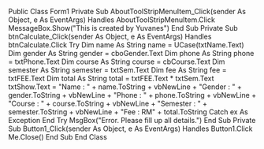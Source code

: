








































Public Class Form1
Private Sub AboutToolStripMenuItem_Click(sender As Object, e As EventArgs) Handles AboutToolStripMenuItem.Click
MessageBox.Show("This is created by Yuvanes")
End Sub
Private Sub btnCalculate_Click(sender As Object, e As EventArgs) Handles btnCalculate.Click
Try
Dim name As String
name = UCase(txtName.Text)
Dim gender As String
gender = cboGender.Text
Dim phone As String
phone = txtPhone.Text
Dim course As String
course = cbCourse.Text
Dim semester As String
semester = txtSem.Text
Dim fee As String
fee = txtFEE.Text
Dim total As String
total = txtFEE.Text * txtSem.Text
txtShow.Text = "Name : " + name.ToString + vbNewLine + "Gender : " + gender.ToString + vbNewLine + "Phone : " + phone.ToString + vbNewLine + "Course : " + course.ToString + vbNewLine +
"Semester : " + semester.ToString + vbNewLine + "Fee : RM" + total.ToString
Catch ex As Exception
End Try
MsgBox("Error. Please fill up all details.")
End Sub
Private Sub Button1_Click(sender As Object, e As EventArgs) Handles Button1.Click
Me.Close()
End Sub
End Class
